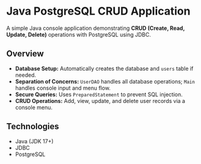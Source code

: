 # Java PostgreSQL CRUD Application

A simple Java console application demonstrating **CRUD (Create, Read, Update, Delete)** operations with PostgreSQL using JDBC.

## Overview

- **Database Setup:** Automatically creates the database and `users` table if needed.  
- **Separation of Concerns:** `UserDAO` handles all database operations; `Main` handles console input and menu flow.  
- **Secure Queries:** Uses `PreparedStatement` to prevent SQL injection.  
- **CRUD Operations:** Add, view, update, and delete user records via a console menu.  

## Technologies

- Java (JDK 17+)  
- JDBC  
- PostgreSQL
